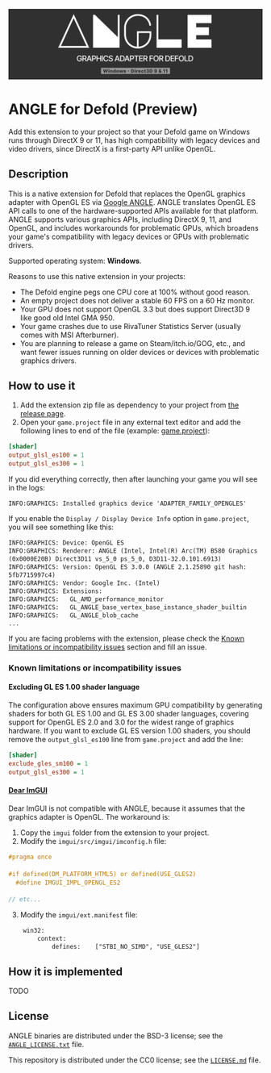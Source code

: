 [![ANGLE Cover](cover.jpg)](https://github.com/indiesoftby/defold-graphics-angle)

# ANGLE for Defold (Preview)

Add this extension to your project so that your Defold game on Windows runs through DirectX 9 or 11, has high compatibility with legacy devices and video drivers, since DirectX is a first-party API unlike OpenGL.

## Description

This is a native extension for Defold that replaces the OpenGL graphics adapter with OpenGL ES via [Google ANGLE](https://chromium.googlesource.com/angle/angle). ANGLE translates OpenGL ES API calls to one of the hardware-supported APIs available for that platform. ANGLE supports various graphics APIs, including DirectX 9, 11, and OpenGL, and includes workarounds for problematic GPUs, which broadens your game's compatibility with legacy devices or GPUs with problematic drivers.

Supported operating system: **Windows**.

Reasons to use this native extension in your projects:
* The Defold engine pegs one CPU core at 100% without good reason.
* An empty project does not deliver a stable 60 FPS on a 60 Hz monitor.
* Your GPU does not support OpenGL 3.3 but does support Direct3D 9 like good old Intel GMA 950.
* Your game crashes due to use RivaTuner Statistics Server (usually comes with MSI Afterburner).
* You are planning to release a game on Steam/itch.io/GOG, etc., and want fewer issues running on older devices or devices with problematic graphics drivers.

## How to use it

1) Add the extension zip file as dependency to your project from [the release page](https://github.com/indiesoftby/defold-graphics-angle/releases/tag/1.0.0).
2) Open your `game.project` file in any external text editor and add the following lines to end of the file (example: [game.project](extension/game.project)):
```ini
[shader]
output_glsl_es100 = 1
output_glsl_es300 = 1
```

If you did everything correctly, then after launching your game you will see in the logs:
```
INFO:GRAPHICS: Installed graphics device 'ADAPTER_FAMILY_OPENGLES'
```

If you enable the `Display / Display Device Info` option in `game.project`, you will see something like this:
```
INFO:GRAPHICS: Device: OpenGL ES
INFO:GRAPHICS: Renderer: ANGLE (Intel, Intel(R) Arc(TM) B580 Graphics (0x0000E20B) Direct3D11 vs_5_0 ps_5_0, D3D11-32.0.101.6913)
INFO:GRAPHICS: Version: OpenGL ES 3.0.0 (ANGLE 2.1.25890 git hash: 5fb7715997c4)
INFO:GRAPHICS: Vendor: Google Inc. (Intel)
INFO:GRAPHICS: Extensions:
INFO:GRAPHICS:   GL_AMD_performance_monitor
INFO:GRAPHICS:   GL_ANGLE_base_vertex_base_instance_shader_builtin
INFO:GRAPHICS:   GL_ANGLE_blob_cache
...
```

If you are facing problems with the extension, please check the [Known limitations or incompatibility issues](#known-limitations-or-incompatibility-issues) section and fill an issue.

### Known limitations or incompatibility issues

#### Excluding GL ES 1.00 shader language

The configuration above ensures maximum GPU compatibility by generating shaders for both GL ES 1.00 and GL ES 3.00 shader languages, covering support for OpenGL ES 2.0 and 3.0 for the widest range of graphics hardware. If you want to exclude GL ES version 1.00 shaders, you should remove the `output_glsl_es100` line from `game.project` and add the line:

```ini
[shader]
exclude_gles_sm100 = 1
output_glsl_es300 = 1
```

#### [Dear ImGUI](https://github.com/britzl/extension-imgui)

Dear ImGUI is not compatible with ANGLE, because it assumes that the graphics adapter is OpenGL. The workaround is:

1) Copy the `imgui` folder from the extension to your project.
2) Modify the `imgui/src/imgui/imconfig.h` file:
```c
#pragma once

#if defined(DM_PLATFORM_HTML5) or defined(USE_GLES2)
  #define IMGUI_IMPL_OPENGL_ES2

// etc...
```
3) Modify the `imgui/ext.manifest` file:
```
    win32:
        context:
            defines:    ["STBI_NO_SIMD", "USE_GLES2"]
```

## How it is implemented

TODO

## License

ANGLE binaries are distributed under the BSD-3 license; see the [`ANGLE_LICENSE.txt`](extension/graphics_angle/ANGLE_LICENSE.txt) file.

This repository is distributed under the CC0 license; see the [`LICENSE.md`](LICENSE.md) file.
